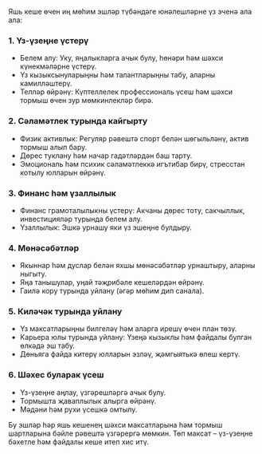 Яшь кеше өчен иң мөһим эшләр түбәндәге юнәлешләрне үз эченә ала ала:

### 1. **Үз-үзеңне үстерү**
   - Белем алу: Уку, яңалыкларга ачык булу, һөнәри һәм шәхси күнекмәләрне үстерү.
   - Үз кызыксынуларыңны һәм талантларыңны табу, аларны камилләштерү.
   - Телләр өйрәнү: Күптеллелек профессиональ үсеш һәм шәхси тормыш өчен зур мөмкинлекләр бирә.

### 2. **Сәламәтлек турында кайгырту**
   - Физик активлык: Регуляр рәвештә спорт белән шөгыльләнү, актив тормыш алып бару.
   - Дөрес туклану һәм начар гадәтләрдән баш тарту.
   - Эмоциональ һәм психик сәламәтлеккә игътибар бирү, стресстан котылу юлларын өйрәнү.

### 3. **Финанс һәм үзаллылык**
   - Финанс грамоталылыкны үстерү: Акчаны дөрес тоту, сакчыллык, инвестицияләр турында белем алу.
   - Үзаллылык: Эшкә урнашу яки үз эшеңне булдыру.

### 4. **Мөнәсәбәтләр**
   - Якыннар һәм дуслар белән яхшы мөнәсәбәтләр урнаштыру, аларны ныгыту.
   - Яңа танышулар, уңай тәҗрибәле кешеләрдән өйрәнү.
   - Гаилә кору турында уйлану (әгәр мөһим дип санала).

### 5. **Киләчәк турында уйлану**
   - Үз максатларыңны билгеләү һәм аларга ирешү өчен план төзү.
   - Карьера юлы турында уйлану: Үзеңә кызыклы һәм файдалы булган өлкәдә эш табу.
   - Дөньяга файда китерү юлларын эзләү, җәмгыятькә өлеш кертү.

### 6. **Шәхес буларак үсеш**
   - Үз-үзеңне аңлау, үзгәрешләргә ачык булу.
   - Тормышта җаваплылык алырга өйрәнү.
   - Мәдәни һәм рухи үсешкә омтылу.

Бу эшләр һәр яшь кешенең шәхси максатларына һәм тормыш шартларына бәйле рәвештә үзгәрергә мөмкин. Төп максат – үз-үзеңне бәхетле һәм файдалы кеше итеп хис итү.